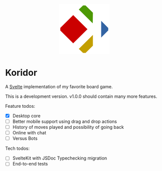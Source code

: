 <p align="center">
  <a href="https://koridor.cc" target="_blank" rel="noopener noreferrer">
    <img src="public/koridor.svg" width="160" alt="Koridor logo">
  </a>
</p>

# Koridor

A [Svelte](https://svelte.dev) implementation of my favorite board game.

This is a development version. v1.0.0 should contain many more features.

Feature todos:

- [x] Desktop core
- [ ] Better mobile support using drag and drop actions
- [ ] History of moves played and possibility of going back
- [ ] Online with chat
- [ ] Versus Bots

Tech todos:

- [ ] SvelteKit with JSDoc Typechecking migration
- [ ] End-to-end tests
